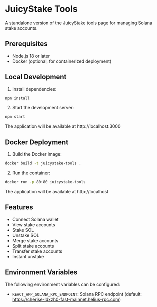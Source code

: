 # JuicyStake Tools

A standalone version of the JuicyStake tools page for managing Solana stake accounts.

## Prerequisites

- Node.js 18 or later
- Docker (optional, for containerized deployment)

## Local Development

1. Install dependencies:
```bash
npm install
```

2. Start the development server:
```bash
npm start
```

The application will be available at http://localhost:3000

## Docker Deployment

1. Build the Docker image:
```bash
docker build -t juicystake-tools .
```

2. Run the container:
```bash
docker run -p 80:80 juicystake-tools
```

The application will be available at http://localhost

## Features

- Connect Solana wallet
- View stake accounts
- Stake SOL
- Unstake SOL
- Merge stake accounts
- Split stake accounts
- Transfer stake accounts
- Instant unstake

## Environment Variables

The following environment variables can be configured:

- `REACT_APP_SOLANA_RPC_ENDPOINT`: Solana RPC endpoint (default: https://cherise-ldxzh0-fast-mainnet.helius-rpc.com) 